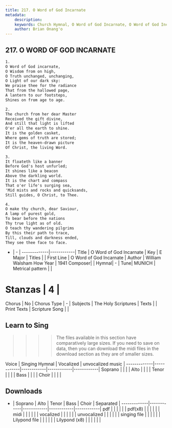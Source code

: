 ```yaml
---
title: 217. O Word of God Incarnate
metadata:
    description: 
    keywords: Church Hymnal, O Word of God Incarnate, O Word of God Incarnate, 
    author: Brian Onang'o
---
```



## 217. O WORD OF GOD INCARNATE

```txt
1.
O Word of God incarnate, 
O Wisdom from on high, 
O Truth unchanged, unchanging, 
O Light of our dark sky: 
We praise thee for the radiance 
That from the hallowed page, 
A lantern to our footsteps, 
Shines on from age to age. 

2.
The church from her dear Master 
Received the gift divine, 
And still that light is lifted 
O'er all the earth to shine. 
It is the golden casket, 
Where gems of truth are stored; 
It is the heaven-drawn picture 
Of Christ, the living Word. 

3.
It floateth like a banner 
Before God's host unfurled; 
It shines like a beacon 
Above the darkling world. 
It is the chart and compass 
That o'er life's surging sea, 
'Mid mists and rocks and quicksands, 
Still guides, O Christ, to Thee. 

4.
O make thy church, dear Saviour, 
A lamp of purest gold, 
To bear before the nations 
Thy true light as of old. 
O teach thy wandering pilgrims 
By this their path to trace, 
Till, clouds and darkness ended, 
They see thee face to face.

```

- |   -  |
-------------|------------|
Title | O Word of God Incarnate |
Key | E Major |
Titles |  |
First Line | O Word of God Incarnate |
Author | William Walsham How
Year | 1941
Composer|  |
Hymnal|  - |
Tune| MUNICH |
Metrical pattern | |
# Stanzas | 4 |
Chorus | No |
Chorus Type | - |
Subjects | The Holy Scriptures |
Texts |  |
Print Texts | 
Scripture Song |  |
  
## Learn to Sing

>>>> The files available in this section have comparatively large sizes. If you need to save on data, then you can download the midi files in the download section as they are of smaller sizes.

Voice |  Singing Hymnal | Vocalized | unvocalized music |
-------------|------------|------------|------------|------------|
Soprano | | | |
Alto | | | |
Tenor | | | |
Bass | | | |
Choir | | | |

## Downloads

- |  Soprano | Alto | Tenor | Bass | Choir | Separated |
-------------|------------|------------|------------|------------|
pdf | | | | | |
pdf(x8) | | | | | |
midi | | | | | |
vocalized | | | | | |
unvocalized | | | | | |
singing file | | | | | |
Lilypond file | | | | | |
Lilypond (x8) | | | | | |
  